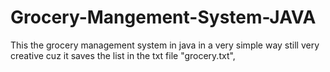 # Grocery-Mangement-System-JAVA


This the grocery management system in java in a very simple way still very creative cuz it saves the list in the txt file "grocery.txt",
